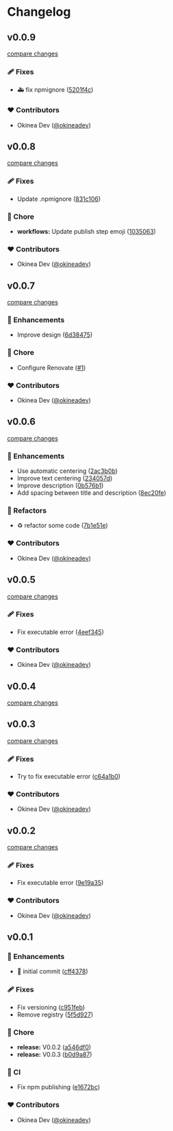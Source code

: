 # Changelog


## v0.0.9

[compare changes](https://github.com/okineadev/okineadev-npm/compare/v0.0.8...v0.0.9)

### 🩹 Fixes

- 🚑 fix npmignore ([5201f4c](https://github.com/okineadev/okineadev-npm/commit/5201f4c))

### ❤️ Contributors

- Okinea Dev ([@okineadev](http://github.com/okineadev))

## v0.0.8

[compare changes](https://github.com/okineadev/okineadev-npm/compare/v0.0.7...v0.0.8)

### 🩹 Fixes

- Update .npmignore ([831c106](https://github.com/okineadev/okineadev-npm/commit/831c106))

### 🏡 Chore

- **workflows:** Update publish step emoji ([1035063](https://github.com/okineadev/okineadev-npm/commit/1035063))

### ❤️ Contributors

- Okinea Dev ([@okineadev](http://github.com/okineadev))

## v0.0.7

[compare changes](https://github.com/okineadev/okineadev-npm/compare/v0.0.6...v0.0.7)

### 🚀 Enhancements

- Improve design ([6d38475](https://github.com/okineadev/okineadev-npm/commit/6d38475))

### 🏡 Chore

- Configure Renovate ([#1](https://github.com/okineadev/okineadev-npm/pull/1))

### ❤️ Contributors

- Okinea Dev ([@okineadev](http://github.com/okineadev))

## v0.0.6

[compare changes](https://github.com/okineadev/okineadev-npm/compare/v0.0.5...v0.0.6)

### 🚀 Enhancements

- Use automatic centering ([2ac3b0b](https://github.com/okineadev/okineadev-npm/commit/2ac3b0b))
- Improve text centering ([234057d](https://github.com/okineadev/okineadev-npm/commit/234057d))
- Improve description ([0b576b1](https://github.com/okineadev/okineadev-npm/commit/0b576b1))
- Add spacing between title and description ([8ec20fe](https://github.com/okineadev/okineadev-npm/commit/8ec20fe))

### 💅 Refactors

- ♻️ refactor some code ([7b1e51e](https://github.com/okineadev/okineadev-npm/commit/7b1e51e))

### ❤️ Contributors

- Okinea Dev ([@okineadev](http://github.com/okineadev))

## v0.0.5

[compare changes](https://github.com/okineadev/okineadev-npm/compare/v0.0.4...v0.0.5)

### 🩹 Fixes

- Fix executable error ([4eef345](https://github.com/okineadev/okineadev-npm/commit/4eef345))

### ❤️ Contributors

- Okinea Dev ([@okineadev](http://github.com/okineadev))

## v0.0.4

[compare changes](https://github.com/okineadev/okineadev-npm/compare/v0.0.3...v0.0.4)

## v0.0.3

[compare changes](https://github.com/okineadev/okineadev-npm/compare/v0.0.2...v0.0.3)

### 🩹 Fixes

- Try to fix executable error ([c64a1b0](https://github.com/okineadev/okineadev-npm/commit/c64a1b0))

### ❤️ Contributors

- Okinea Dev ([@okineadev](http://github.com/okineadev))

## v0.0.2

[compare changes](https://github.com/okineadev/okineadev-npm/compare/v0.0.1...v0.0.2)

### 🩹 Fixes

- Fix executable error ([9e19a35](https://github.com/okineadev/okineadev-npm/commit/9e19a35))

### ❤️ Contributors

- Okinea Dev ([@okineadev](http://github.com/okineadev))

## v0.0.1


### 🚀 Enhancements

- 🎉 initial commit ([cff4378](https://github.com/okineadev/okineadev-npm/commit/cff4378))

### 🩹 Fixes

- Fix versioning ([c951feb](https://github.com/okineadev/okineadev-npm/commit/c951feb))
- Remove registry ([5f5d927](https://github.com/okineadev/okineadev-npm/commit/5f5d927))

### 🏡 Chore

- **release:** V0.0.2 ([a546df0](https://github.com/okineadev/okineadev-npm/commit/a546df0))
- **release:** V0.0.3 ([b0d9a87](https://github.com/okineadev/okineadev-npm/commit/b0d9a87))

### 🤖 CI

- Fix npm publishing ([e1672bc](https://github.com/okineadev/okineadev-npm/commit/e1672bc))

### ❤️ Contributors

- Okinea Dev ([@okineadev](http://github.com/okineadev))

